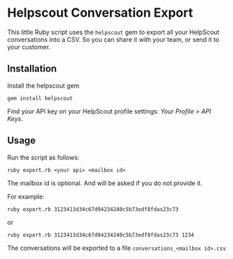 # Helpscout Conversation Export

This little Ruby script uses the `helpscout` gem to export all your HelpScout conversations into a CSV. So you can share it with your team, or send it to your customer.

## Installation

Install the helpscout gem

```
gem install helpscout
```

Find your API key on your HelpScout profile settings: *Your Profile > API Keys*.

## Usage

Run the script as follows:

```
ruby export.rb <your api> <mailbox id>
```

The mailbox id is optional. And will be asked if you do not provide it.

For example:

```
ruby export.rb 3123413d34c67d94234240c5b73edf8fdas23c73
```

or

```
ruby export.rb 3123413d34c67d94234240c5b73edf8fdas23c73 1234
```

The conversations will be exported to a file `conversations_<mailbox id>.csv`